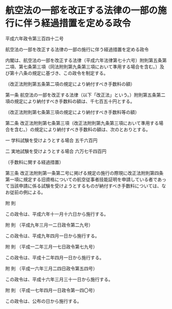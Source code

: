 # 航空法の一部を改正する法律の一部の施行に伴う経過措置を定める政令

平成六年政令第三百四十二号

航空法の一部を改正する法律の一部の施行に伴う経過措置を定める政令

内閣は、航空法の一部を改正する法律（平成六年法律第七十六号）附則第五条第二項、第七条第三項（同法附則第九条第三項において準用する場合を含む。）及び第十八条の規定に基づき、この政令を制定する。

（改正法附則第五条第二項の規定により納付すべき手数料の額）

第一条 航空法の一部を改正する法律（以下「改正法」という。）附則第五条第二項の規定により納付すべき手数料の額は、千七百五十円とする。

（改正法附則第七条第三項の規定により納付すべき手数料等の額）

第二条 改正法附則第七条第三項（改正法附則第九条第三項において準用する場合を含む。）の規定により納付すべき手数料の額は、次のとおりとする。

一 学科試験を受けようとする場合 五千六百円

二 実地試験を受けようとする場合 六万七千四百円

（手数料に関する経過措置）

第三条 改正法附則第一条第二号に掲げる規定の施行の際現に改正法附則第四条第一項に規定する旧資格についての航空従事者技能証明を申請している者であって当該申請に係る試験を受けようとするものが納付すべき手数料については、なお従前の例による。

附 則

この政令は、平成六年十一月十六日から施行する。

附 則 （平成九年三月一二日政令第二九号）

この政令は、平成九年四月一日から施行する。

附 則 （平成一二年三月一七日政令第七九号）

この政令は、平成十二年四月一日から施行する。

附 則 （平成一六年三月二四日政令第五四号）

この政令は、平成十六年三月三十一日から施行する。

附 則 （平成一七年四月一日政令第一四〇号）

この政令は、公布の日から施行する。
